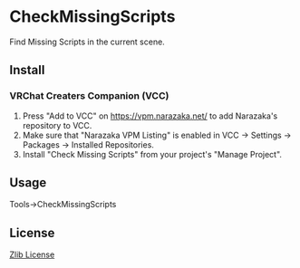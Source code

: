 # CheckMissingScripts

Find Missing Scripts in the current scene.

## Install

### VRChat Creaters Companion (VCC)

1. Press "Add to VCC" on https://vpm.narazaka.net/ to add Narazaka's repository to VCC.
2. Make sure that "Narazaka VPM Listing" is enabled in VCC -> Settings -> Packages -> Installed Repositories.
3. Install "Check Missing Scripts" from your project's "Manage Project".

## Usage

Tools->CheckMissingScripts

## License

[Zlib License](LICENSE)
